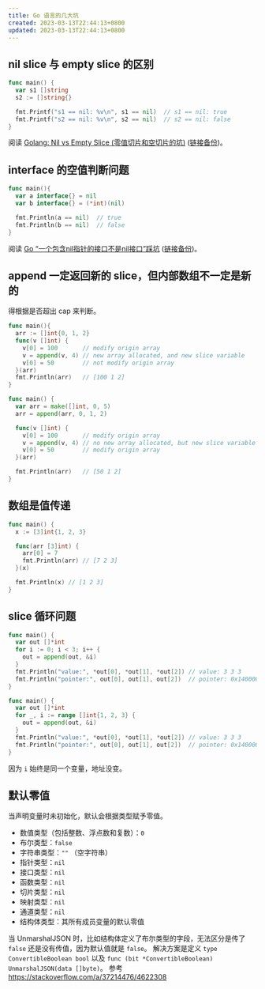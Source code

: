 ```yaml
---
title: Go 语言的几大坑
created: 2023-03-13T22:44:13+0800
updated: 2023-03-13T22:44:13+0800
---
```



## nil slice 与 empty slice 的区别

```go
func main() {
  var s1 []string
  s2 := []string{}

  fmt.Printf("s1 == nil: %v\n", s1 == nil)  // s1 == nil: true
  fmt.Printf("s2 == nil: %v\n", s2 == nil)  // s2 == nil: false
}
```

阅读 [Golang: Nil vs Empty Slice (零值切片和空切片的坑)](https://qwqaq.com/2021/12/golang-slice-nil-vs-empty/) ([链接备份](https://web.archive.org/web/20221226232054/https://qwqaq.com/2021/12/golang-slice-nil-vs-empty/))。

## interface 的空值判断问题

```go
func main(){
  var a interface{} = nil
  var b interface{} = (*int)(nil)

  fmt.Println(a == nil)  // true
  fmt.Println(b == nil)  // false
}
```

阅读 [Go “一个包含nil指针的接口不是nil接口”踩坑](https://juejin.cn/post/6844903905797603335) ([链接备份](https://web.archive.org/web/20220901174714/https://juejin.cn/post/6844903905797603335))。

## append 一定返回新的 slice，但内部数组不一定是新的

得根据是否超出 cap 来判断。

```go
func main(){
  arr := []int{0, 1, 2}
  func(v []int) {
    v[0] = 100       // modify origin array
    v = append(v, 4) // new array allocated, and new slice variable
    v[0] = 50        // not modify origin array
  }(arr)
  fmt.Println(arr)   // [100 1 2]
}
```

```go
func main() {
  var arr = make([]int, 0, 5)
  arr = append(arr, 0, 1, 2)

  func(v []int) {
    v[0] = 100       // modify origin array
    v = append(v, 4) // no new array allocated, but new slice variable
    v[0] = 50        // modify origin array
  }(arr)

  fmt.Println(arr)   // [50 1 2]
}
```

## 数组是值传递

```go
func main() {
  x := [3]int{1, 2, 3}

  func(arr [3]int) {
    arr[0] = 7
    fmt.Println(arr) // [7 2 3]
  }(x)

  fmt.Println(x) // [1 2 3]
}
```

## slice 循环问题

```go
func main() {
  var out []*int
  for i := 0; i < 3; i++ {
    out = append(out, &i)
  }
  fmt.Println("value:", *out[0], *out[1], *out[2]) // value: 3 3 3
  fmt.Println("pointer:", out[0], out[1], out[2])  // pointer: 0x14000018178 0x14000018178 0x14000018178
}
```

```go
func main() {
  var out []*int
  for _, i := range []int{1, 2, 3} {
    out = append(out, &i)
  }
  fmt.Println("value:", *out[0], *out[1], *out[2]) // value: 3 3 3
  fmt.Println("pointer:", out[0], out[1], out[2])  // pointer: 0x14000018178 0x14000018178 0x14000018178
}
```

因为 `i` 始终是同一个变量，地址没变。

## 默认零值

当声明变量时未初始化，默认会根据类型赋予零值。

- 数值类型（包括整数、浮点数和复数）：`0`
- 布尔类型：`false`
- 字符串类型：`""` （空字符串）
- 指针类型：`nil`
- 接口类型：`nil`
- 函数类型：`nil`
- 切片类型：`nil`
- 映射类型：`nil`
- 通道类型：`nil`
- 结构体类型：其所有成员变量的默认零值

当 UnmarshalJSON 时，比如结构体定义了布尔类型的字段，无法区分是传了 `false` 还是没有传值，因为默认值就是 `false`。
解决方案是定义 `type ConvertibleBoolean bool` 以及 `func (bit *ConvertibleBoolean) UnmarshalJSON(data []byte)`。
参考 https://stackoverflow.com/a/37214476/4622308
